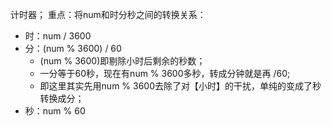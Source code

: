 计时器；
重点：将num和时分秒之间的转换关系：
* 时：num / 3600
* 分：(num % 3600) / 60
    * (num % 3600)即剔除小时后剩余的秒数；
    * 一分等于60秒，现在有num % 3600多秒，转成分钟就是再 /60;
    * 即这里其实先用num % 3600去除了对【小时】的干扰，单纯的变成了秒转换成分；
* 秒：num % 60